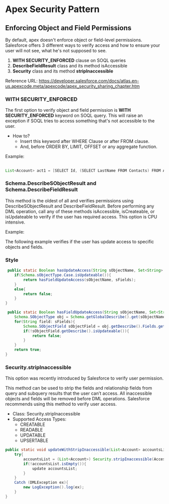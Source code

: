 # Apex Security Pattern

## Enforcing Object and Field Permissions

By default, apex doesn't enforce object or field-level permissions. Salesforce offers 3 different ways to verify access and how to ensure your user will not see, what he's not supposed to see.

1. **WITH SECURITY_ENFORCED** clause on SOQL queries
2. **DescribeFieldResult** class and its method isAccessible
3. **Security** class and its method **stripInaccessible**

Reference URL: https://developer.salesforce.com/docs/atlas.en-us.apexcode.meta/apexcode/apex_security_sharing_chapter.htm

### WITH SECURITY_ENFORCED

The first option to verify object and field permission is **WITH SECURITY_ENFORCED** keyword on SOQL query. This will raise an exception if SOQL tries to access something that's not accessible to the user.

- How to?
  - Insert this keyword after WHERE Clause or after FROM clause.
  - And, before ORDER BY, LIMIT, OFFSET or any aggregate function.

Example:
##
```java
List<Account> act1 = [SELECT Id, (SELECT LastName FROM Contacts) FROM Account WHERE Name like 'Acme' WITH SECURITY_ENFORCED]
```

### Schema.DescribeSObjectResult and Schema.DescribeFieldResult

This method is the oldest of all and verifies permissions using DescribeSObjectResult and DescribeFieldResult.
Before performing any DML operation, call any of these methods isAccessible, isCreateable, or isUpdateable to verify if the user has required access.
This option is CPU intensive.

Example:

The following example verifies if the user has update access to specific objects and fields.

### Style
```java
 public static Boolean hasUpdateAccess(String sObjectName, Set<String> sFields){
    if(Schema.sObjectType.Case.isUpdateable()){
        return hasFieldUpdateAccess(sObjectName, sFields);
    }
    else{
        return false;
    }
}

 public static Boolean hasFieldUpdateAccess(String sObjectName, Set<String> sFields){
    Schema.SObjectType obj = Schema.getGlobalDescribe().get(sObjectName);
    for(String field: sFields){
        Schema.SObjectField sObjectField = obj.getDescribe().Fields.getMap().get(field);
        if(!sObjectField.getDescribe().isUpdateable()){
            return false;
        }
    }
    return true;
}
```

### Security.stripInaccessible

This option was recently introduced by Salesforce to verify user permission.

This method can be used to strip the fields and relationship fields from query and subquery results that the user can’t access.
All inaccessible objects and fields will be removed before DML operations.
Salesforce recommends using this method to verify user access.

- Class: Security.stripInaccessible
- Supported Access Types:
  - CREATABLE
  - READABLE
  - UPDATABLE
  - UPSERTABLE

```java
public static void updateWithStripInaccessible(List<Account> accountsList){
    try{
        accountsList = (List<Account>) Security.stripInaccessible(AccessType.UPDATABLE, accountsList).getRecords();
        if(!accountsList.isEmpty()){
            update accountsList;
        }
    }
    Catch (DMLException ex){
        new LogException().log(ex);
    }
}
```